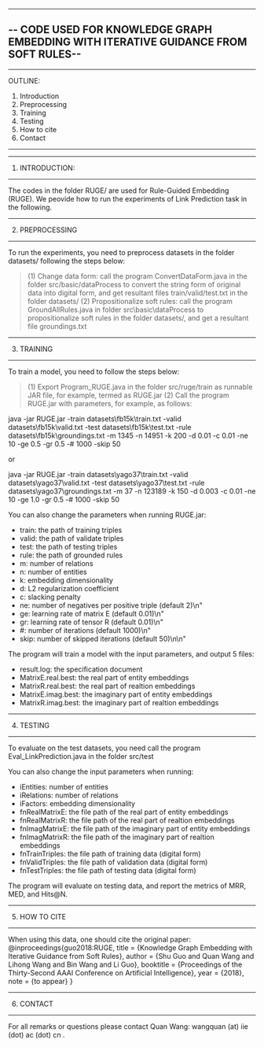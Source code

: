 -----------------------------------------------------------------------
-- CODE USED FOR KNOWLEDGE GRAPH EMBEDDING WITH ITERATIVE GUIDANCE FROM SOFT RULES--
-----------------------------------------------------------------------

------------------
OUTLINE:
1. Introduction
2. Preprocessing
3. Training
4. Testing
5. How to cite
6. Contact
------------------


------------------
1. INTRODUCTION:
------------------

The codes in the folder RUGE/ are used for Rule-Guided Embedding (RUGE). 
We peovide how to run the experiments of Link Prediction task in the following.


------------------
2. PREPROCESSING
------------------

To run the experiments, you need to preprocess datasets in the folder datasets/ following the steps below:
> (1) Change data form: call the program ConvertDataForm.java in the folder src/basic/dataProcess to convert the string form of original data into digital form, and get resultant files train/valid/test.txt in the folder datasets/
> (2) Propositionalize soft rules: call the program GroundAllRules.java in folder src\basic\dataProcess to propositionalize soft rules in the folder datasets/, and get a resultant file groundings.txt


------------------
3. TRAINING
------------------
To train a model, you need to follow the steps below:
> (1) Export Program_RUGE.java in the folder src/ruge/train as runnable JAR file, for example, termed as RUGE.jar
> (2) Call the program RUGE.jar with parameters, for example, as follows:

java -jar RUGE.jar -train datasets\\fb15k\\train.txt -valid datasets\\fb15k\\valid.txt -test datasets\\fb15k\\test.txt -rule datasets\\fb15k\\groundings.txt -m 1345 -n 14951 -k 200 -d 0.01 -c 0.01 -ne 10 -ge 0.5 -gr 0.5 -# 1000 -skip 50

or

java -jar RUGE.jar -train datasets\\yago37\\train.txt -valid datasets\\yago37\\valid.txt -test datasets\\yago37\\test.txt -rule datasets\\yago37\\groundings.txt -m 37 -n 123189 -k 150 -d 0.003 -c 0.01 -ne 10 -ge 1.0 -gr 0.5 -# 1000 -skip 50

You can also change the parameters when running RUGE.jar:
  - train: the path of training triples 
  - valid: the path of validate triples 
  - test: the path of testing triples 
  - rule: the path of grounded rules
  - m: number of relations 
  - n: number of entities 
  - k: embedding dimensionality 
  - d: L2 regularization coefficient 
  - c: slacking penalty 
  - ne: number of negatives per positive triple (default 2)\n"
  - ge: learning rate of matrix E (default 0.01)\n"
  - gr: learning rate of tensor R (default 0.01)\n"
  - #: number of iterations (default 1000)\n"
  - skip: number of skipped iterations (default 50)\n\n"

The program will train a model with the input parameters, and output 5 files:
  - result.log: the specification document
  - MatrixE.real.best: the real part of entity embeddings
  - MatrixR.real.best: the real part of realtion embeddings
  - MatrixE.imag.best: the imaginary part of entity embeddings
  - MatrixR.imag.best: the imaginary part of realtion embeddings
  
  
------------------
4. TESTING
------------------
To evaluate on the test datasets, you need call the program Eval_LinkPrediction.java in the folder src/test

You can also change the input parameters when running:
  - iEntities: number of entities
  - iRelations: number of relations
  - iFactors: embedding dimensionality
  - fnRealMatrixE: the file path of the real part of entity embeddings
  - fnRealMatrixR: the file path of the real part of realtion embeddings
  - fnImagMatrixE: the file path of the imaginary part of entity embeddings
  - fnImagMatrixR: the file path of the imaginary part of realtion embeddings
  - fnTrainTriples: the file path of training data (digital form)
  - fnValidTriples: the file path of validation data (digital form)
  - fnTestTriples: the file path of testing data (digital form)

The program will evaluate on testing data, and report the metrics of MRR, MED, and Hits@N.


------------------
5. HOW TO CITE
------------------

When using this data, one should cite the original paper:
  @inproceedings{guo2018:RUGE,
    title     = {Knowledge Graph Embedding with Iterative Guidance from Soft Rules},
    author    = {Shu Guo and Quan Wang and Lihong Wang and Bin Wang and Li Guo},
    booktitle = {Proceedings of the Thirty-Second AAAI Conference on Artificial Intelligence},
    year      = {2018},
    note      = {to appear}
  }


------------------  
6. CONTACT
------------------

For all remarks or questions please contact Quan Wang:
wangquan (at) iie (dot) ac (dot) cn .


